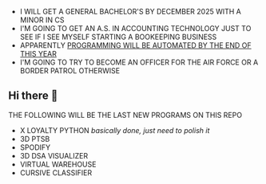 - I WILL GET A GENERAL BACHELOR'S BY DECEMBER 2025 WITH A MINOR IN CS
- I'M GOING TO GET AN A.S. IN ACCOUNTING TECHNOLOGY JUST TO SEE IF I SEE MYSELF STARTING A BOOKEEPING BUSINESS
- APPARENTLY [PROGRAMMING WILL BE AUTOMATED BY THE END OF THIS YEAR](https://x.com/slow_developer/status/1877798620692422835/video/1)
- I'M GOING TO TRY TO BECOME AN OFFICER FOR THE AIR FORCE OR A BORDER PATROL OTHERWISE

## Hi there 👋

THE FOLLOWING WILL BE THE LAST NEW PROGRAMS ON THIS REPO

- X LOYALTY PYTHON *basically done, just need to polish it*
- 3D PTSB
- SPODIFY
- 3D DSA VISUALIZER
- VIRTUAL WAREHOUSE
- CURSIVE CLASSIFIER

<!--
**CHRISSY-FRANKY/CHRISSY-FRANKY** is a ✨ _special_ ✨ repository because its `README.md` (this file) appears on your GitHub profile.

Here are some ideas to get you started:

- 🔭 I’m currently working on ...
- 🌱 I’m currently learning ...
- 👯 I’m looking to collaborate on ...
- 🤔 I’m looking for help with ...
- 💬 Ask me about ...
- 📫 How to reach me: ...
- 😄 Pronouns: ...
- ⚡ Fun fact: ...
-->
